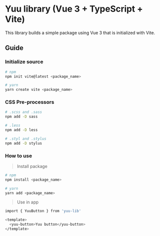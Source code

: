# Yuu library (Vue 3 + TypeScript + Vite)

This library builds a simple package using Vue 3 that is initialized with Vite.

## Guide

### Initialize source
```bash
# npm
npm init vite@latest <package_name>

# yarn
yarn create vite <package_name>
```

### CSS Pre-processors

```bash
# .scss and .sass
npm add -D sass

# .less
npm add -D less

# .styl and .stylus
npm add -D stylus
```

### How to use

> Install package

```bash
# npm
npm install <package_name>

# yarn
yarn add <package_name>
```

> Use in app

```bash
import { YuuButton } from 'yuu-lib'

<template>
  <yuu-button>Yuu button</yuu-button>
</template>
```
